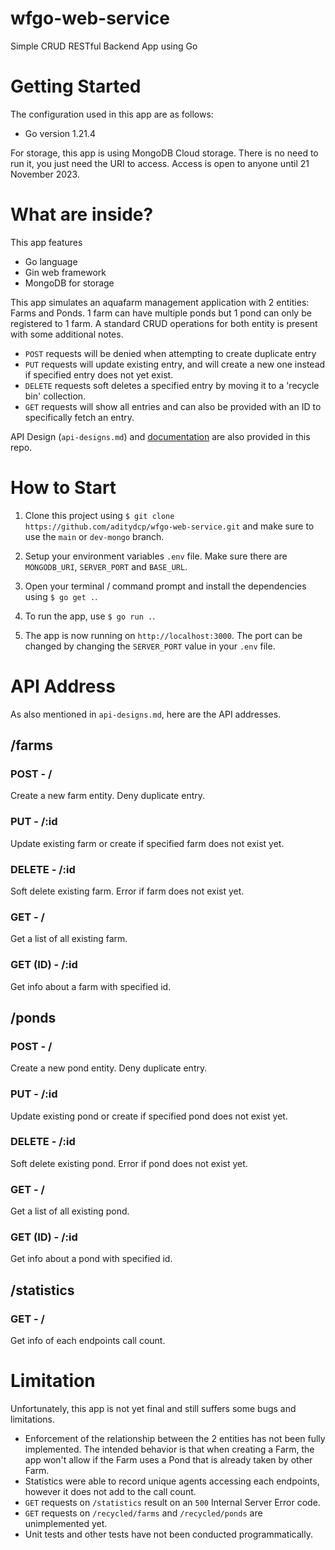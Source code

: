 # wfgo-web-service
Simple CRUD RESTful Backend App using Go

# Getting Started

The configuration used in this app are as follows:

- Go version 1.21.4

For storage, this app is using MongoDB Cloud storage. There is no need to run it, you just need the URI to access. Access is open to anyone until 21 November 2023.

# What are inside?

This app features

- Go language
- Gin web framework
- MongoDB for storage

This app simulates an aquafarm management application with 2 entities: Farms and Ponds. 1 farm can have multiple ponds but 1 pond can only be registered to 1 farm. A standard CRUD operations for both entity is present with some additional notes.

- `POST` requests will be denied when attempting to create duplicate entry
- `PUT` requests will update existing entry, and will create a new one instead if specified entry does not yet exist.
- `DELETE` requests soft deletes a specified entry by moving it to a 'recycle bin' collection.
- `GET` requests will show all entries and can also be provided with an ID to specifically fetch an entry.

API Design (`api-designs.md`) and [documentation](https://documenter.getpostman.com/view/17672653/2s9YXmZ1ku) are also provided in this repo.

# How to Start

1. Clone this project using `$ git clone https://github.com/aditydcp/wfgo-web-service.git` and make sure to use the `main` or `dev-mongo` branch.

2. Setup your environment variables `.env` file. Make sure there are `MONGODB_URI`, `SERVER_PORT` and `BASE_URL`.

3. Open your terminal / command prompt and install the dependencies using `$ go get .`.

4. To run the app, use `$ go run .`.

5. The app is now running on `http://localhost:3000`. The port can be changed by changing the `SERVER_PORT` value in your `.env` file.

# API Address

As also mentioned in `api-designs.md`, here are the API addresses.

## /farms

### POST - /
Create a new farm entity. Deny duplicate entry.

### PUT - /:id
Update existing farm or create if specified farm does not exist yet.

### DELETE - /:id
Soft delete existing farm. Error if farm does not exist yet.

### GET - /
Get a list of all existing farm.

### GET (ID) - /:id
Get info about a farm with specified id.

## /ponds

### POST - /
Create a new pond entity. Deny duplicate entry.

### PUT - /:id
Update existing pond or create if specified pond does not exist yet.

### DELETE - /:id
Soft delete existing pond. Error if pond does not exist yet.

### GET - /
Get a list of all existing pond.

### GET (ID) - /:id
Get info about a pond with specified id.

## /statistics

### GET - /
Get info of each endpoints call count.

# Limitation

Unfortunately, this app is not yet final and still suffers some bugs and limitations.

- Enforcement of the relationship between the 2 entities has not been fully implemented. The intended behavior is that when creating a Farm, the app won't allow if the Farm uses a Pond that is already taken by other Farm.
- Statistics were able to record unique agents accessing each endpoints, however it does not add to the call count.
- `GET` requests on `/statistics` result on an `500` Internal Server Error code.
- `GET` requests on `/recycled/farms` and `/recycled/ponds` are unimplemented yet.
- Unit tests and other tests have not been conducted programmatically.